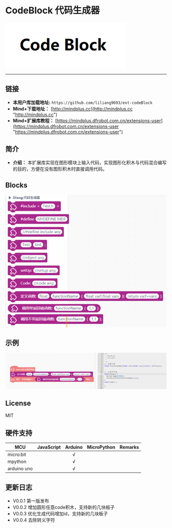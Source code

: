 # CodeBlock 代码生成器


![](./arduinoC/_images/featured.png)

---------------------------------------------------------


## 链接
- **本用户库加载地址:** ```https://github.com/liliang9693/ext-codeBlock```
- **Mind+下载地址：** [http://mindplus.cc](http://mindplus.cc "http://mindplus.cc")    
- **Mind+扩展库教程：** [https://mindplus.dfrobot.com.cn/extensions-user](https://mindplus.dfrobot.com.cn/extensions-user "https://mindplus.dfrobot.com.cn/extensions-user")    

## 简介

- **介绍：** 本扩展库实现在图形模块上输入代码，实现图形化积木与代码混合编写的目的，方便在没有图形积木时直接调用代码。  

## Blocks

![](./arduinoC/_images/block.png)

## 示例
![](./arduinoC/_images/example.png)



## License

MIT

## 硬件支持

MCU                | JavaScript    | Arduino   | MicroPython    | Remarks
------------------ | :----------: | :----------: | :---------: | -----
micro:bit        |             |       √       |             | 
mpython        |             |        √      |             | 
arduino uno    |             |        √      |             | 
 

## 更新日志
- V0.0.1  第一版发布
- V0.0.2  增加圆形任意code积木，支持新的几块板子
- V0.0.3  优化生成代码增加id，支持新的几块板子
- V0.0.4  去除转义字符



